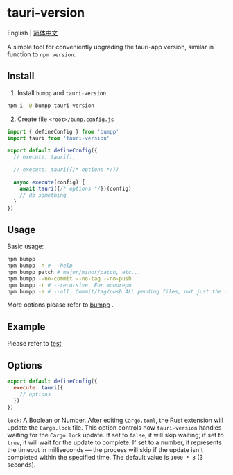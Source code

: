 # tauri-version

English | [简体中文](./README-zh.md)

A simple tool for conveniently upgrading the tauri-app version, similar in function to `npm version`.

## Install

1. Install `bumpp` and `tauri-version`

```sh
npm i -D bumpp tauri-version
```

2. Create file `<root>/bump.config.js`

```ts
import { defineConfig } from 'bumpp'
import tauri from 'tauri-version'

export default defineConfig({
  // execute: tauri(),

  // execute: tauri({/* options */})

  async execute(config) {
    await tauri({/* options */})(config)
    // do something
  }
})
```

## Usage

Basic usage:

```sh
npm bumpp
npm bumpp -h # --help
npm bumpp patch # major/minor/patch, etc...
npm bumpp --no-commit --no-tag --no-push
npm bumpp -r # --recursive. For monorepo
npm bumpp -a # --all. Commit/tag/push ALL pending files, not just the ones that were bumped.
```

More options please refer to [bumpp](https://github.com/antfu-collective/bumpp) .

## Example

Please refer to [test](/test/fixture/)

## Options

```js
export default defineConfig({
  execute: tauri({
    // options
  })
})
```

`lock`: A Boolean or Number. After editing `Cargo.toml`, the Rust extension will update the `Cargo.lock` file. This option controls how `tauri-version` handles waiting for the `Cargo.lock` update. If set to `false`, it will skip waiting; if set to `true`, it will wait for the update to complete. If set to a number, it represents the timeout in milliseconds — the process will skip if the update isn't completed within the specified time. The default value is `1000 * 3` (3 seconds).

